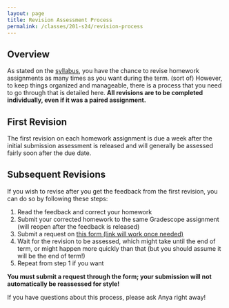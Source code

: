 ```yaml
---
layout: page
title: Revision Assessment Process
permalink: /classes/201-s24/revision-process
---
```


## Overview
As stated on the [syllabus](syllabus), you have the chance to revise homework assignments as many times as you want during the term. (sort of)
However, to keep things organized and manageable, there is a process that you need to go through that is detailed here.
**All revisions are to be completed individually, even if it was a paired assignment.**

## First Revision
The first revision on each homework assignment is due a week after the initial submission assessment is released and will generally be assessed fairly soon after the due date.

## Subsequent Revisions
If you wish to revise after you get the feedback from the first revision, you can do so by following these steps:
1. Read the feedback and correct your homework
2. Submit your corrected homework to the same Gradescope assignment (will reopen after the feedback is released)
3. Submit a request on [this form (link will work once needed)]()
4. Wait for the revision to be assessed, which might take until the end of term, or might happen more quickly than that (but you should assume it will be the end of term!)
5. Repeat from step 1 if you want

**You must submit a request through the form; your submission will not automatically be reassessed for style!**

If you have questions about this process, please ask Anya right away!